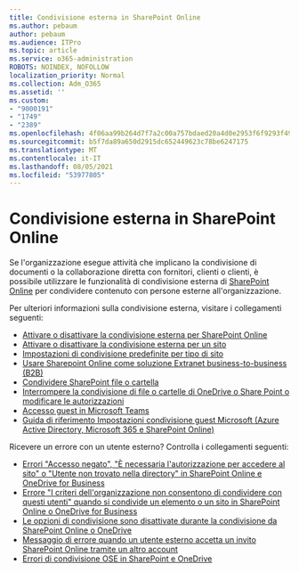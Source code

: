 ```yaml
---
title: Condivisione esterna in SharePoint Online
ms.author: pebaum
author: pebaum
ms.audience: ITPro
ms.topic: article
ms.service: o365-administration
ROBOTS: NOINDEX, NOFOLLOW
localization_priority: Normal
ms.collection: Adm_O365
ms.assetid: ''
ms.custom:
- "9000191"
- "1749"
- "2389"
ms.openlocfilehash: 4f06aa99b264d7f7a2c00a757bdaed20a4d0e2953f6f9293f4987ae448fb17bb
ms.sourcegitcommit: b5f7da89a650d2915dc652449623c78be6247175
ms.translationtype: MT
ms.contentlocale: it-IT
ms.lasthandoff: 08/05/2021
ms.locfileid: "53977805"
---
```

# <a name="external-sharing-in-sharepoint-online"></a>Condivisione esterna in SharePoint Online

Se l'organizzazione esegue attività che implicano la condivisione di documenti o la collaborazione diretta con fornitori, clienti o clienti, è possibile utilizzare le funzionalità di condivisione esterna di [SharePoint Online](https://docs.microsoft.com/sharepoint/external-sharing-overview) per condividere contenuto con persone esterne all'organizzazione.

Per ulteriori informazioni sulla condivisione esterna, visitare i collegamenti seguenti:

- [Attivare o disattivare la condivisione esterna per SharePoint Online](https://docs.microsoft.com/sharepoint/turn-external-sharing-on-or-off)
- [Attivare o disattivare la condivisione esterna per un sito](https://docs.microsoft.com/sharepoint/change-external-sharing-site)
- [Impostazioni di condivisione predefinite per tipo di sito](https://docs.microsoft.com/Office365/Enterprise/microsoft-365-guest-settings#sharepoint-site-level)
- [Usare Sharepoint Online come soluzione Extranet business-to-business (B2B)](https://docs.microsoft.com/sharepoint/create-b2b-extranet)
- [Condividere SharePoint file o cartella](https://support.office.com/article/share-sharepoint-files-or-folders-1fe37332-0f9a-4719-970e-d2578da4941c)
- [Interrompere la condivisione di file o cartelle di OneDrive o Share Point o modificare le autorizzazioni](https://support.office.com/article/stop-sharing-onedrive-or-sharepoint-files-or-folders-or-change-permissions-0a36470f-d7fe-40a0-bd74-0ac6c1e13323)
- [Accesso guest in Microsoft Teams](https://docs.microsoft.com/MicrosoftTeams/guest-access)
- [Guida di riferimento Impostazioni condivisione guest Microsoft (Azure Active Directory, Microsoft 365 e SharePoint Online)](https://docs.microsoft.com/Office365/Enterprise/microsoft-365-guest-settings)

Ricevere un errore con un utente esterno? Controlla i collegamenti seguenti:

- [Errori "Accesso negato", "È necessaria l'autorizzazione per accedere al sito" o "Utente non trovato nella directory" in SharePoint Online e OneDrive for Business](https://docs.microsoft.com/sharepoint/support/administration/access-denied-or-need-permission-error-sharepoint-online-or-onedrive-for-business)
- [Errore "I criteri dell'organizzazione non consentono di condividere con questi utenti" quando si condivide un elemento o un sito in SharePoint Online o OneDrive for Business](https://docs.microsoft.com/sharepoint/support/administration/organization-policies-do-not-allow-you-to-share-with-users-error)
- [Le opzioni di condivisione sono disattivate durante la condivisione da SharePoint Online o OneDrive](https://docs.microsoft.com/sharepoint/support/administration/sharing-options-grayed-out-when-sharing-from-sharepoint-online-or-onedrive)
- [Messaggio di errore quando un utente esterno accetta un invito SharePoint Online tramite un altro account](https://docs.microsoft.com/sharepoint/support/sharing-and-permissions/error-when-external-user-accepts-an-invitation-by-using-another-account)
- [Errori di condivisione OSE in SharePoint e OneDrive](https://docs.microsoft.com/sharepoint/sharepoint-onedrive-error-message)


